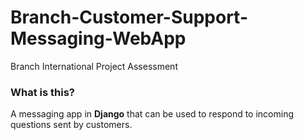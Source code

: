 # Branch-Customer-Support-Messaging-WebApp
Branch International Project Assessment

### What is this?
A messaging app in **Django** that can be used to respond to incoming questions sent by customers.
